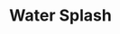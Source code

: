 ---
layout: article
title: "Water Splash"
modified:
categories: blog
excerpt: 
tags: []
image: 
  feature: 
  teaser: Game/Water Splash.png
  thumb:

---
